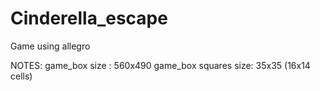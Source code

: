 # Cinderella_escape
Game using allegro

NOTES:
game_box size : 560x490
game_box squares size: 35x35 (16x14 cells)
